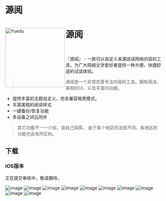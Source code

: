 # 源阅

<div>
  <img width="192" height="192" align="left" src="./images/Icon.png" alt="Yuedu"/>
  <h1>源阅</h1>
  <br>
  <p>『源阅』 - 一款可以自定义来源阅读网络内容的工具，为广大网络文学爱好者提供一种方便、快捷舒适的试读体验。</p>
</div>

> 源阅是一个非常完善专注内容的工具。拥有简洁、美观的UI，以及丰富的功能。

* 提供丰富的主题自定义，完全兼容暗黑模式。
* 丰富美观的阅读样式
* 一键备份/恢复功能
* 多设备之间云同步

> 其它功能不一一介绍，请自己探索。
> 由于各个地区的法规不同，各地区的功能也会有所区别。

## 下载

### iOS版本

正在提交审核中，敬请期待。

<!-- Appstore正式版： [AppStore](https://apps.apple.com/cn/app/%E6%BA%90%E9%98%85%E8%AF%BB/id1561787704)

TF测试版： [testflight版本](https://testflight.apple.com/join/2Svrtr9y) -->


![image](./images/Slice_1.png)
![image](./images/Slice_2.png)
![image](./images/Slice_3.png)
![image](./images/Slice_4.png)
![image](./images/Slice_5.png)
![image](./images/Slice_6.png)
![image](./images/Slice_7.png)
![image](./images/Slice_8.png)
![image](./images/Slice_9.png)
![image](./images/Slice_10.png)


